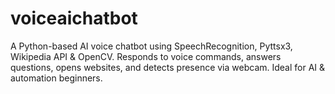 # voiceaichatbot
A Python-based AI voice chatbot using SpeechRecognition, Pyttsx3, Wikipedia API &amp; OpenCV. Responds to voice commands, answers questions, opens websites, and detects presence via webcam. Ideal for AI &amp; automation beginners.
